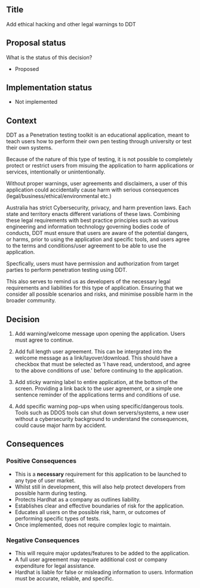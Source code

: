 ## Title

Add ethical hacking and other legal warnings to DDT

## Proposal status

What is the status of this decision?

-   Proposed

## Implementation status

-   Not implemented

## Context

DDT as a Penetration testing toolkit is an educational application, meant to teach users how to perform their own pen testing through university or test their own systems.

Because of the nature of this type of testing, it is not possible to completely protect or restrict users from misuing the application to harm applications or services, intentionally or unintentionally.

Without proper warnings, user agreements and disclaimers, a user of this application could accidentally cause harm with serious consequences (legal/business/ethical/environmental etc.)

Australia has strict Cybersecurity, privacy, and harm prevention laws. Each state and territory enacts different variations of these laws. Combining these legal requirements with best practice principles such as various engineering and information technology governing bodies code of conducts, DDT must ensure that users are aware of the potential dangers, or harms, prior to using the application and specific tools, and users agree to the terms and conditions/user agreement to be able to use the application.

Specfically, users must have permission and authorization from target parties to perform penetration testing using DDT.

This also serves to remind us as developers of the necessary legal requirements and liabilities for this type of application. Ensuring that we consider all possible scenarios and risks, and minimise possible harm in the broader community.

## Decision

1. Add warning/welcome message upon opening the application. Users must agree to continue.

2. Add full length user agreement. This can be intergrated into the welcome message as a link/layover/download. This should have a checkbox that must be selected as 'I have read, understood, and agree to the above conditions of use.' before continuing to the application.

3. Add sticky warning label to entire application, at the bottom of the screen. Providing a link back to the user agreement, or a simple one sentence reminder of the applications terms and conditions of use.

4. Add specific warning pop-ups when using specific/dangerous tools. Tools such as DDOS tools can shut down servers/systems, a new user without a cybersecurity background to understand the consequences, could cause major harm by accident.

## Consequences

### Positive Consequences

-   This is a **necessary** requirement for this application to be launched to any type of user market.
-   Whilst still in development, this will also help protect developers from possible harm during testing.
-   Protects Hardhat as a company as outlines liability.
-   Establishes clear and effective boundaries of risk for the application.
-   Educates all users on the possible risk, harm, or outcomes of performing specific types of tests.
-   Once implemented, does not require complex logic to maintain.

### Negative Consequences

-   This will require major updates/features to be added to the application.
-   A full user agreement may require additional cost or company expenditure for legal assistance.
-   Hardhat is liable for false or misleading information to users. Information must be accurate, reliable, and specific.

